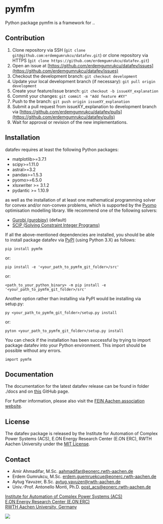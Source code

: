 # pymfm

Python package pymfm is a framework for ..

## Contribution

1. Clone repository via SSH (`git clone git@github.com:erdemgumrukcu/datafev.git`) or clone repository via HTTPS (`git clone https://github.com/erdemgumrukcu/datafev.git`)
2. Open an issue at [https://github.com/erdemgumrukcu/datafev/issues](https://github.com/erdemgumrukcu/datafev/issues)
3. Checkout the development branch: `git checkout development` 
4. Update your local development branch (if necessary): `git pull origin development`
5. Create your feature/issue branch: `git checkout -b issueXY_explanation`
6. Commit your changes: `git commit -m "Add feature #XY"`
7. Push to the branch: `git push origin issueXY_explanation`
8. Submit a pull request from issueXY_explanation to development branch via [https://github.com/erdemgumrukcu/datafev/pulls](https://github.com/erdemgumrukcu/datafev/pulls)
9. Wait for approval or revision of the new implementations.

## Installation

datafev requires at least the following Python packages:
- matplotlib>=3.7.1
- scipy>=1.11.0
- astral>=3.2
- pandas>=1.5.3
- pyomo>=6.5.0
- xlsxwriter >= 3.1.2
- pydantic >= 1.10.9

as well as the installation of at least one mathematical programming solver for convex and/or non-convex problems, which is supported by the [Pyomo](http://www.pyomo.org/) optimisation modelling library.
We recommend one of the following solvers:

- [Gurobi (gurobipy)](https://www.gurobi.com/products/gurobi-optimizer/) (default)
- [SCIP (Solving Constraint Integer Programs)](https://scipopt.org/)

If all the above-mentioned dependencies are installed, you should be able to install package datafev via [PyPI](https://pypi.org/) (using Python 3.X) as follows:

`pip install pymfm`

or:

`pip install -e '<your_path_to_pymfm_git_folder>/src'`

or:

`<path_to_your_python_binary> -m pip install -e '<your_path_to_pymfm_git_folder>/src'`

Another option rather than installing via PyPI would be installing via setup.py:

`py <your_path_to_pymfm_git_folder>/setup.py install`

or:

`pyton <your_path_to_pymfm_git_folder>/setup.py install`


You can check if the installation has been successful by trying to import package datafev into your Python environment.
This import should be possible without any errors.

`import pymfm`


## Documentation

The documentation for the latest datafev release can be found in folder ./docs and on [this](https://datafev.fein-aachen.org//) GitHub page.

For further information, please also visit the [FEIN Aachen association website](https://fein-aachen.org/en/projects/datafev/).


## License

The datafev package is released by the Institute for Automation of Complex Power Systems (ACS), E.ON Energy Research Center (E.ON ERC), RWTH Aachen University under the [MIT License](https://opensource.org/licenses/MIT).


## Contact

- Amir Ahmadifar, M.Sc. <aahmadifar@eonerc.rwth-aachen.de>
- Erdem Gumrukcu, M.Sc. <erdem.guemruekcue@eonerc.rwth-aachen.de>
- Aytug Yavuzer, B.Sc. <aytug.yavuzer@rwth-aachen.de>
- Univ.-Prof. Antonello Monti, Ph.D. <post_acs@eonerc.rwth-aachen.de>

[Institute for Automation of Complex Power Systems (ACS)](http://www.acs.eonerc.rwth-aachen.de) \
[E.ON Energy Research Center (E.ON ERC)](http://www.eonerc.rwth-aachen.de) \
[RWTH Aachen University, Germany](http://www.rwth-aachen.de)


<img src="https://fein-aachen.org/img/logos/eonerc.png"/>

